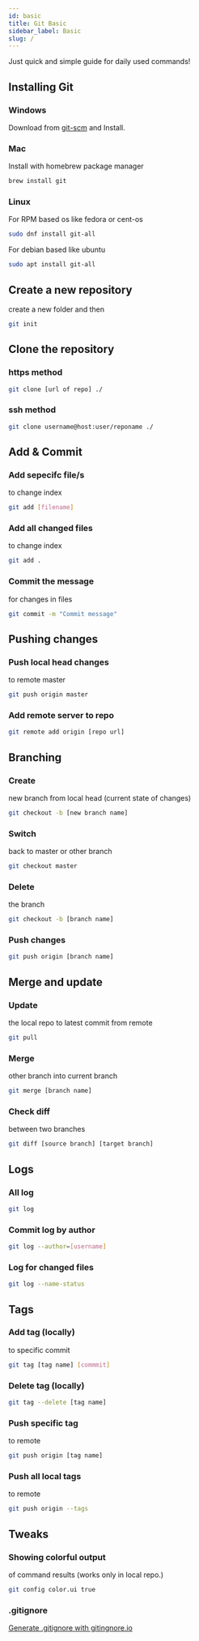 ```yaml
---
id: basic
title: Git Basic
sidebar_label: Basic
slug: /
---
```


Just quick and simple guide for daily used commands!

## Installing Git

### Windows

Download from [git-scm](https://git-scm.com/download/win) and Install.

### Mac

Install with homebrew package manager

```bash
brew install git
```

### Linux

For RPM based os like fedora or cent-os

```bash
sudo dnf install git-all
```

For debian based like ubuntu

```bash
sudo apt install git-all
```

## Create a new repository

create a new folder and then 

```bash
git init
```

## Clone the repository

### https method

```bash
git clone [url of repo] ./
```

### ssh method

```bash
git clone username@host:user/reponame ./
```

## Add & Commit

### Add sepecifc file/s 
to change index

```bash
git add [filename]
```
### Add all changed files
to change index

```bash
git add .
```

### Commit the message
for changes in files

```bash
git commit -m "Commit message"
```

## Pushing changes 

### Push local head changes
to remote master 

```bash
git push origin master
```

### Add remote server to repo

```bash
git remote add origin [repo url]

```

## Branching

### Create
new branch from local head  (current state of changes)

```bash
git checkout -b [new branch name]
```

### Switch
back to master or other branch

```bash
git checkout master
```

### Delete
the branch 

```bash
git checkout -b [branch name]
```

### Push changes

```bash
git push origin [branch name]

```


## Merge and update

### Update
the local repo to latest commit from remote

```bash
git pull
```
 
### Merge 
other branch into current branch

```bash
git merge [branch name]
```

### Check diff 
between two branches

```bash
git diff [source branch] [target branch]
```

## Logs

### All log

```bash
git log
```

### Commit log by author

```bash
git log --author=[username]
```

### Log for changed files

```bash
git log --name-status
```


## Tags

### Add tag (locally)
to specific commit 

```bash
git tag [tag name] [commmit]
```

### Delete tag (locally)

```bash
git tag --delete [tag name]
```

### Push specific tag 
to remote

```bash
git push origin [tag name]
```

### Push all local tags 
to remote

```bash
git push origin --tags
```

## Tweaks

### Showing colorful output 
of command results (works only in local repo.)

```bash
git config color.ui true
```
### .gitignore

[Generate .gitignore with gitingnore.io](http://gitignore.io/)


